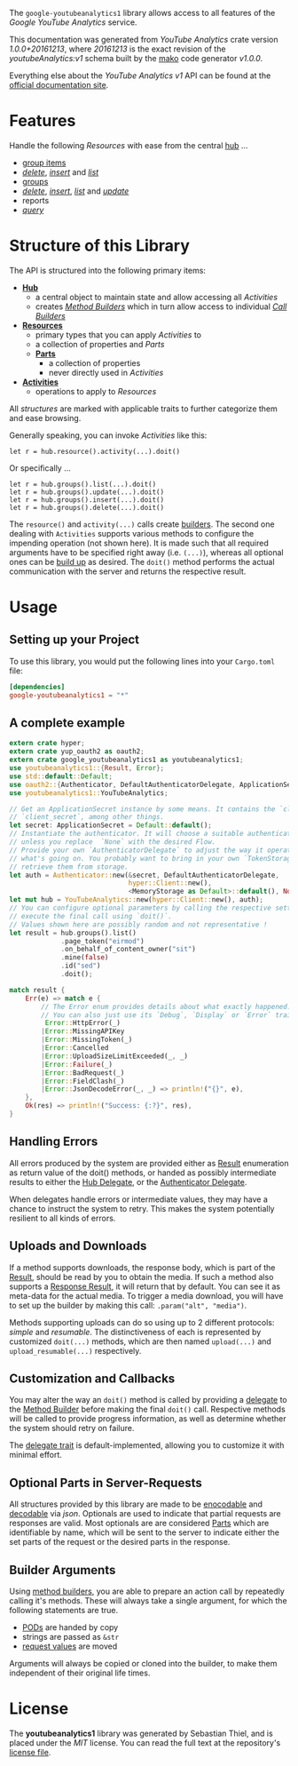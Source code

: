 <!---
DO NOT EDIT !
This file was generated automatically from 'src/mako/api/README.md.mako'
DO NOT EDIT !
-->
The `google-youtubeanalytics1` library allows access to all features of the *Google YouTube Analytics* service.

This documentation was generated from *YouTube Analytics* crate version *1.0.0+20161213*, where *20161213* is the exact revision of the *youtubeAnalytics:v1* schema built by the [mako](http://www.makotemplates.org/) code generator *v1.0.0*.

Everything else about the *YouTube Analytics* *v1* API can be found at the
[official documentation site](http://developers.google.com/youtube/analytics/).
# Features

Handle the following *Resources* with ease from the central [hub](http://byron.github.io/google-apis-rs/google_youtubeanalytics1/struct.YouTubeAnalytics.html) ... 

* [group items](http://byron.github.io/google-apis-rs/google_youtubeanalytics1/struct.GroupItem.html)
 * [*delete*](http://byron.github.io/google-apis-rs/google_youtubeanalytics1/struct.GroupItemDeleteCall.html), [*insert*](http://byron.github.io/google-apis-rs/google_youtubeanalytics1/struct.GroupItemInsertCall.html) and [*list*](http://byron.github.io/google-apis-rs/google_youtubeanalytics1/struct.GroupItemListCall.html)
* [groups](http://byron.github.io/google-apis-rs/google_youtubeanalytics1/struct.Group.html)
 * [*delete*](http://byron.github.io/google-apis-rs/google_youtubeanalytics1/struct.GroupDeleteCall.html), [*insert*](http://byron.github.io/google-apis-rs/google_youtubeanalytics1/struct.GroupInsertCall.html), [*list*](http://byron.github.io/google-apis-rs/google_youtubeanalytics1/struct.GroupListCall.html) and [*update*](http://byron.github.io/google-apis-rs/google_youtubeanalytics1/struct.GroupUpdateCall.html)
* reports
 * [*query*](http://byron.github.io/google-apis-rs/google_youtubeanalytics1/struct.ReportQueryCall.html)




# Structure of this Library

The API is structured into the following primary items:

* **[Hub](http://byron.github.io/google-apis-rs/google_youtubeanalytics1/struct.YouTubeAnalytics.html)**
    * a central object to maintain state and allow accessing all *Activities*
    * creates [*Method Builders*](http://byron.github.io/google-apis-rs/google_youtubeanalytics1/trait.MethodsBuilder.html) which in turn
      allow access to individual [*Call Builders*](http://byron.github.io/google-apis-rs/google_youtubeanalytics1/trait.CallBuilder.html)
* **[Resources](http://byron.github.io/google-apis-rs/google_youtubeanalytics1/trait.Resource.html)**
    * primary types that you can apply *Activities* to
    * a collection of properties and *Parts*
    * **[Parts](http://byron.github.io/google-apis-rs/google_youtubeanalytics1/trait.Part.html)**
        * a collection of properties
        * never directly used in *Activities*
* **[Activities](http://byron.github.io/google-apis-rs/google_youtubeanalytics1/trait.CallBuilder.html)**
    * operations to apply to *Resources*

All *structures* are marked with applicable traits to further categorize them and ease browsing.

Generally speaking, you can invoke *Activities* like this:

```Rust,ignore
let r = hub.resource().activity(...).doit()
```

Or specifically ...

```ignore
let r = hub.groups().list(...).doit()
let r = hub.groups().update(...).doit()
let r = hub.groups().insert(...).doit()
let r = hub.groups().delete(...).doit()
```

The `resource()` and `activity(...)` calls create [builders][builder-pattern]. The second one dealing with `Activities` 
supports various methods to configure the impending operation (not shown here). It is made such that all required arguments have to be 
specified right away (i.e. `(...)`), whereas all optional ones can be [build up][builder-pattern] as desired.
The `doit()` method performs the actual communication with the server and returns the respective result.

# Usage

## Setting up your Project

To use this library, you would put the following lines into your `Cargo.toml` file:

```toml
[dependencies]
google-youtubeanalytics1 = "*"
```

## A complete example

```Rust
extern crate hyper;
extern crate yup_oauth2 as oauth2;
extern crate google_youtubeanalytics1 as youtubeanalytics1;
use youtubeanalytics1::{Result, Error};
use std::default::Default;
use oauth2::{Authenticator, DefaultAuthenticatorDelegate, ApplicationSecret, MemoryStorage};
use youtubeanalytics1::YouTubeAnalytics;

// Get an ApplicationSecret instance by some means. It contains the `client_id` and 
// `client_secret`, among other things.
let secret: ApplicationSecret = Default::default();
// Instantiate the authenticator. It will choose a suitable authentication flow for you, 
// unless you replace  `None` with the desired Flow.
// Provide your own `AuthenticatorDelegate` to adjust the way it operates and get feedback about 
// what's going on. You probably want to bring in your own `TokenStorage` to persist tokens and
// retrieve them from storage.
let auth = Authenticator::new(&secret, DefaultAuthenticatorDelegate,
                              hyper::Client::new(),
                              <MemoryStorage as Default>::default(), None);
let mut hub = YouTubeAnalytics::new(hyper::Client::new(), auth);
// You can configure optional parameters by calling the respective setters at will, and
// execute the final call using `doit()`.
// Values shown here are possibly random and not representative !
let result = hub.groups().list()
             .page_token("eirmod")
             .on_behalf_of_content_owner("sit")
             .mine(false)
             .id("sed")
             .doit();

match result {
    Err(e) => match e {
        // The Error enum provides details about what exactly happened.
        // You can also just use its `Debug`, `Display` or `Error` traits
         Error::HttpError(_)
        |Error::MissingAPIKey
        |Error::MissingToken(_)
        |Error::Cancelled
        |Error::UploadSizeLimitExceeded(_, _)
        |Error::Failure(_)
        |Error::BadRequest(_)
        |Error::FieldClash(_)
        |Error::JsonDecodeError(_, _) => println!("{}", e),
    },
    Ok(res) => println!("Success: {:?}", res),
}

```
## Handling Errors

All errors produced by the system are provided either as [Result](http://byron.github.io/google-apis-rs/google_youtubeanalytics1/enum.Result.html) enumeration as return value of 
the doit() methods, or handed as possibly intermediate results to either the 
[Hub Delegate](http://byron.github.io/google-apis-rs/google_youtubeanalytics1/trait.Delegate.html), or the [Authenticator Delegate](http://byron.github.io/google-apis-rs/google_youtubeanalytics1/../yup-oauth2/trait.AuthenticatorDelegate.html).

When delegates handle errors or intermediate values, they may have a chance to instruct the system to retry. This 
makes the system potentially resilient to all kinds of errors.

## Uploads and Downloads
If a method supports downloads, the response body, which is part of the [Result](http://byron.github.io/google-apis-rs/google_youtubeanalytics1/enum.Result.html), should be
read by you to obtain the media.
If such a method also supports a [Response Result](http://byron.github.io/google-apis-rs/google_youtubeanalytics1/trait.ResponseResult.html), it will return that by default.
You can see it as meta-data for the actual media. To trigger a media download, you will have to set up the builder by making
this call: `.param("alt", "media")`.

Methods supporting uploads can do so using up to 2 different protocols: 
*simple* and *resumable*. The distinctiveness of each is represented by customized 
`doit(...)` methods, which are then named `upload(...)` and `upload_resumable(...)` respectively.

## Customization and Callbacks

You may alter the way an `doit()` method is called by providing a [delegate](http://byron.github.io/google-apis-rs/google_youtubeanalytics1/trait.Delegate.html) to the 
[Method Builder](http://byron.github.io/google-apis-rs/google_youtubeanalytics1/trait.CallBuilder.html) before making the final `doit()` call. 
Respective methods will be called to provide progress information, as well as determine whether the system should 
retry on failure.

The [delegate trait](http://byron.github.io/google-apis-rs/google_youtubeanalytics1/trait.Delegate.html) is default-implemented, allowing you to customize it with minimal effort.

## Optional Parts in Server-Requests

All structures provided by this library are made to be [enocodable](http://byron.github.io/google-apis-rs/google_youtubeanalytics1/trait.RequestValue.html) and 
[decodable](http://byron.github.io/google-apis-rs/google_youtubeanalytics1/trait.ResponseResult.html) via *json*. Optionals are used to indicate that partial requests are responses 
are valid.
Most optionals are are considered [Parts](http://byron.github.io/google-apis-rs/google_youtubeanalytics1/trait.Part.html) which are identifiable by name, which will be sent to 
the server to indicate either the set parts of the request or the desired parts in the response.

## Builder Arguments

Using [method builders](http://byron.github.io/google-apis-rs/google_youtubeanalytics1/trait.CallBuilder.html), you are able to prepare an action call by repeatedly calling it's methods.
These will always take a single argument, for which the following statements are true.

* [PODs][wiki-pod] are handed by copy
* strings are passed as `&str`
* [request values](http://byron.github.io/google-apis-rs/google_youtubeanalytics1/trait.RequestValue.html) are moved

Arguments will always be copied or cloned into the builder, to make them independent of their original life times.

[wiki-pod]: http://en.wikipedia.org/wiki/Plain_old_data_structure
[builder-pattern]: http://en.wikipedia.org/wiki/Builder_pattern
[google-go-api]: https://github.com/google/google-api-go-client

# License
The **youtubeanalytics1** library was generated by Sebastian Thiel, and is placed 
under the *MIT* license.
You can read the full text at the repository's [license file][repo-license].

[repo-license]: https://github.com/Byron/google-apis-rs/LICENSE.md
